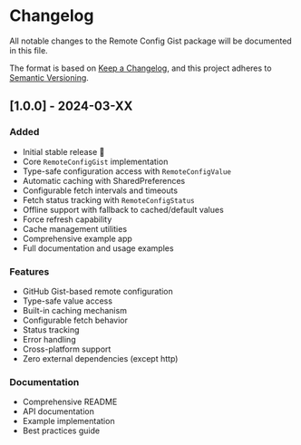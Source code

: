 # Changelog

All notable changes to the Remote Config Gist package will be documented in this file.

The format is based on [Keep a Changelog](https://keepachangelog.com/en/1.0.0/),
and this project adheres to [Semantic Versioning](https://semver.org/spec/v2.0.0.html).

## [1.0.0] - 2024-03-XX

### Added
- Initial stable release 🚀
- Core `RemoteConfigGist` implementation
- Type-safe configuration access with `RemoteConfigValue`
- Automatic caching with SharedPreferences
- Configurable fetch intervals and timeouts
- Fetch status tracking with `RemoteConfigStatus`
- Offline support with fallback to cached/default values
- Force refresh capability
- Cache management utilities
- Comprehensive example app
- Full documentation and usage examples

### Features
- GitHub Gist-based remote configuration
- Type-safe value access
- Built-in caching mechanism
- Configurable fetch behavior
- Status tracking
- Error handling
- Cross-platform support
- Zero external dependencies (except http)

### Documentation
- Comprehensive README
- API documentation
- Example implementation
- Best practices guide
